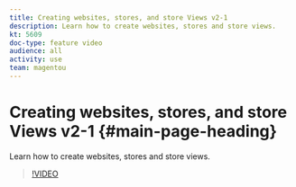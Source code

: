 ```yaml
---
title: Creating websites, stores, and store Views v2-1
description: Learn how to create websites, stores and store views.
kt: 5609
doc-type: feature video
audience: all
activity: use
team: magentou
---
```


# Creating websites, stores, and store Views v2-1 {#main-page-heading}

Learn how to create websites, stores and store views.

>[!VIDEO](https://video.tv.adobe.com/v/35787?quality=12&learn=on)